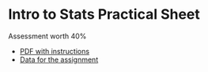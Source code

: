 # Intro to Stats Practical Sheet
Assessment worth 40%
- [PDF with instructions](https://github.com/carlaleone/exeter-stats/blob/main/Problem%20Sheet/BIOM4025_problemsheet_2024.pdf)
- [Data for the assignment](https://github.com/carlaleone/exeter-stats/blob/main/Problem%20Sheet/BIOM4025_data_2024.csv) 
